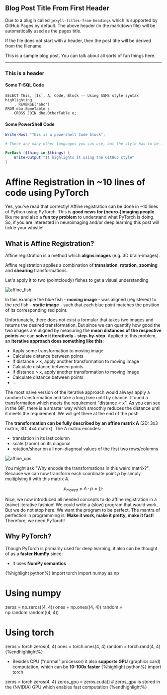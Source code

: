 ## Blog Post Title From First Header

Due to a plugin called `jekyll-titles-from-headings` which is supported by GitHub Pages by default. The above header (in the markdown file) will be automatically used as the pages title.

If the file does not start with a header, then the post title will be derived from the filename.

This is a sample blog post. You can talk about all sorts of fun things here.

---

### This is a header

#### Some T-SQL Code

```tsql
SELECT This, [Is], A, Code, Block -- Using SSMS style syntax highlighting
    , REVERSE('abc')
FROM dbo.SomeTable s
    CROSS JOIN dbo.OtherTable o;
```

#### Some PowerShell Code

```powershell
Write-Host "This is a powershell Code block";

# There are many other languages you can use, but the style has to be loaded first

ForEach ($thing in $things) {
    Write-Output "It highlights it using the GitHub style"
}
```

# Affine Registration in ~10 lines of code using PyTorch

Yes, you've read that correctly! 
Affine registration can be done in ~10 lines of Python using PyTorch.
This is **good news for (neuro-)imaging people** like me and also a **fun toy problem** to understand what PyTorch is doing.
So, if you are interested in neuroimaging and/or deep learning this post will tickle your whistle!

## What is Affine Registration?

Affine registration is a method which **aligns images** (e.g. 3D brain-images).

Affine registration applies a combination of **translation**, **rotation**, **zooming** and **shearing** transformations.

Let's apply it to two (pointcloudy) fishes to get a visual understanding.

![affine_fish](https://upload.wikimedia.org/wikipedia/commons/f/fe/Cpd_fish_affine.gif)

In this example the blue fish - **moving image** - was aligned (registered) to the red fish - **static image** - such that each blue point matches the position of its corresponding red point.

Unfortunately, there does not exist a formular that takes two images and returns the desired transformation.
But since we can quantify how good the two images are aligned by measuring the **mean distances of the respective points** we can **solve it iteratively - step-by-step**.
Applied to this problem, an **iterative approach does something like this**:
- Apply some transformation to moving image
- Calculate distance between points
- If distance > x, apply another transformation to moving image
- Calculate distance between points 
- If distance > x, apply another transformation to moving image
- Calculate distance between points
- ...

The most naive version of the iterative approach would always apply a random transformation and take a long time until by chance it found a transformation which meets the requirement "distance < x".
As you can see in the GIF, there is a smarter way which smoothly reduces the distance until it meets the requirement.
We will get there at the end of the post!

The **transformation can be fully described by an affine matrix A** (2D: 3x3 matrix, 3D: 4x4 matrix).
The A matrix encodes:
- translation in its last column
- scale (zoom) on its diagonal
- rotation/shear on all non-diagnoal values of the first two rows/columns

![affine_ops](https://neutrium.net/images/mathematics/affine-transformation-all.png)

You might ask "Why encode the transformations in this weird matrix?".
Because we can now transform each coordinate point $p$ by simply multiplying it with this matrix $A$.

$$p_{moved} = A \cdot p = () \cdot $$

Nice, we now introduced all needed concepts to do affine registration in a (naive) iterative fashion!
We could write a (slow) program that would work. But we do not stop here. We want the program to be perfect. 
The mantra of perfection in programming is: **Make it work, make it pretty, make it fast!**
Therefore, we need PyTorch!


## Why PyTorch?
Though PyTorch is primarily used for deep learning, it also can be thought of as a **faster NumPy** since:
- It uses **NumPy semantics** 

{%highlight python%}
import torch
import numpy as np

# Using numpy
zeros  = np.zeros((4, 4))
ones   = np.ones((4, 4))
random = np.random.random((4, 4))
# Using torch
zeros  = torch.zeros(4, 4)
ones   = torch.ones(4, 4)
random = torch.rand(4, 4)
{%endhighlight%}
- Besides CPU ("normal" processor) it also **supports GPU** (graphics card) computation, which can be **10-100x faster**
{%highlight python%}
import torch

zeros  = torch.zeros(4, 4)
zeros_gpu = zeros.cuda()  # zeros_gpu is stored in the (NVIDIA) GPU which enables fast computation
{%endhighlight%}
